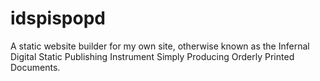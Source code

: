 # idspispopd

A static website builder for my own site, otherwise known as the Infernal Digital Static Publishing Instrument Simply Producing Orderly Printed Documents.
